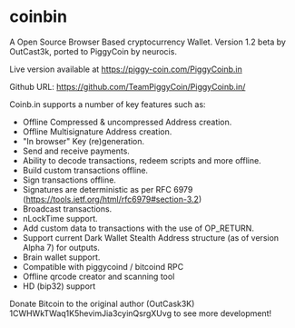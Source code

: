 coinbin
=======

A Open Source Browser Based cryptocurrency Wallet. Version 1.2 beta by OutCast3k, ported to PiggyCoin by neurocis.

Live version available at https://piggy-coin.com/PiggyCoinb.in

Github URL: https://github.com/TeamPiggyCoin/PiggyCoinb.in/

Coinb.in supports a number of key features such as: 

- Offline Compressed & uncompressed Address creation.
- Offline Multisignature Address creation.
- "In browser" Key (re)generation. 
- Send and receive payments.
- Ability to decode transactions, redeem scripts and more offline.
- Build custom transactions offline.
- Sign transactions offline.
- Signatures are deterministic as per RFC 6979 (https://tools.ietf.org/html/rfc6979#section-3.2)
- Broadcast transactions.
- nLockTime support.
- Add custom data to transactions with the use of OP_RETURN.
- Support current Dark Wallet Stealth Address structure (as of version Alpha 7) for outputs.
- Brain wallet support.
- Compatible with piggycoind / bitcoind RPC
- Offline qrcode creator and scanning tool
- HD (bip32) support

Donate Bitcoin to the original author (OutCask3K) 1CWHWkTWaq1K5hevimJia3cyinQsrgXUvg to see more development!
